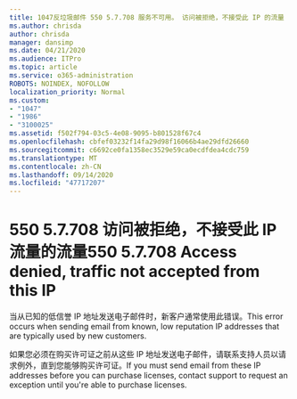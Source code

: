 ```yaml
---
title: 1047反垃圾邮件 550 5.7.708 服务不可用。 访问被拒绝，不接受此 IP 的流量
ms.author: chrisda
author: chrisda
manager: dansimp
ms.date: 04/21/2020
ms.audience: ITPro
ms.topic: article
ms.service: o365-administration
ROBOTS: NOINDEX, NOFOLLOW
localization_priority: Normal
ms.custom:
- "1047"
- "1986"
- "3100025"
ms.assetid: f502f794-03c5-4e08-9095-b801528f67c4
ms.openlocfilehash: cbfef03232f14fa29d98f16066b4ae29dfd26660
ms.sourcegitcommit: c6692ce0fa1358ec3529e59ca0ecdfdea4cdc759
ms.translationtype: MT
ms.contentlocale: zh-CN
ms.lasthandoff: 09/14/2020
ms.locfileid: "47717207"
---
```

# <a name="550-57708-access-denied-traffic-not-accepted-from-this-ip"></a><span data-ttu-id="65d01-103">550 5.7.708 访问被拒绝，不接受此 IP 流量的流量</span><span class="sxs-lookup"><span data-stu-id="65d01-103">550 5.7.708 Access denied, traffic not accepted from this IP</span></span>

<span data-ttu-id="65d01-104">当从已知的低信誉 IP 地址发送电子邮件时，新客户通常使用此错误。</span><span class="sxs-lookup"><span data-stu-id="65d01-104">This error occurs when sending email from known, low reputation IP addresses that are typically used by new customers.</span></span>

<span data-ttu-id="65d01-105">如果您必须在购买许可证之前从这些 IP 地址发送电子邮件，请联系支持人员以请求例外，直到您能够购买许可证。</span><span class="sxs-lookup"><span data-stu-id="65d01-105">If you must send email from these IP addresses before you can purchase licenses, contact support to request an exception until you're able to purchase licenses.</span></span>
